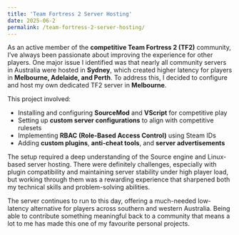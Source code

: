 ```yaml
---
title: 'Team Fortress 2 Server Hosting'
date: 2025-06-2
permalink: /team-fortress-2-server-hosting/
---
```

As an active member of the **competitive Team Fortress 2 (TF2)** community, I’ve always been passionate about improving the experience for other players. One major issue I identified was that nearly all community servers in Australia were hosted in **Sydney**, which created higher latency for players in **Melbourne, Adelaide, and Perth**. To address this, I decided to configure and host my own dedicated TF2 server in **Melbourne**.

This project involved:
- Installing and configuring **SourceMod** and **VScript** for competitive play
- Setting up **custom server configurations** to align with competitive rulesets
- Implementing **RBAC (Role-Based Access Control)** using Steam IDs
- Adding **custom plugins**, **anti-cheat tools**, and **server advertisements**

The setup required a deep understanding of the Source engine and Linux-based server hosting. There were definitely challenges, especially with plugin compatibility and maintaining server stability under high player load, but working through them was a rewarding experience that sharpened both my technical skills and problem-solving abilities.

The server continues to run to this day, offering a much-needed low-latency alternative for players across southern and western Australia. 
Being able to contribute something meaningful back to a community that means a lot to me has made this one of my favourite personal projects.
